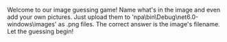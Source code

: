 Welcome to our image guessing game! Name what's in the image and even add your own pictures. Just upload them to 'npa\bin\Debug\net6.0-windows\images' as .png files. The correct answer is the image's filename. Let the guessing begin!
